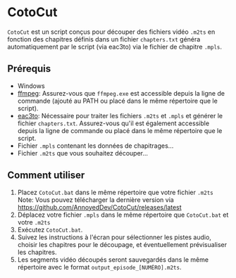 # CotoCut

`CotoCut` est un script conçus pour découper des fichiers vidéo `.m2ts` en fonction des chapitres définis dans un fichier `chapters.txt` généra automatiquement par le script (via eac3to) via le fichier de chapitre `.mpls`.

## Prérequis

- Windows
- [ffmpeg](https://ffmpeg.org/download.html): Assurez-vous que `ffmpeg.exe` est accessible depuis la ligne de commande (ajouté au PATH ou placé dans le même répertoire que le script).
- [eac3to](https://madshi.net/eac3to.zip): Nécessaire pour traiter les fichiers `.m2ts` et `.mpls` et générer le fichier `chapters.txt`. Assurez-vous qu'il est également accessible depuis la ligne de commande ou placé dans le même répertoire que le script.
- Fichier `.mpls` contenant les données de chapitrages...
- Fichier `.m2ts` que vous souhaitez découper...

## Comment utiliser

1. Placez `CotoCut.bat` dans le même répertoire que votre fichier `.m2ts`
    Note: Vous pouvez télécharger la dernière version via https://github.com/AnnoyedDev/CotoCut/releases/latest
2. Déplacez votre fichier `.mpls` dans le même répertoire que `CotoCut.bat` et votre `.m2ts`
3. Exécutez `CotoCut.bat`.
4. Suivez les instructions à l'écran pour sélectionner les pistes audio, choisir les chapitres pour le découpage, et éventuellement prévisualiser les chapitres.
5. Les segments vidéo découpés seront sauvegardés dans le même répertoire avec le format `output_episode_[NUMÉRO].m2ts`.
